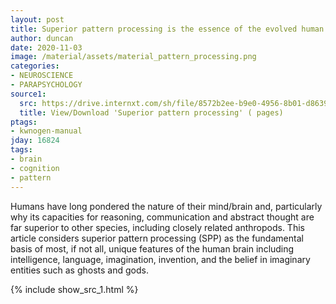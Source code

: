 ```yaml
---
layout: post
title: Superior pattern processing is the essence of the evolved human brain
author: duncan
date: 2020-11-03
image: /material/assets/material_pattern_processing.png
categories:
- NEUROSCIENCE
- PARAPSYCHOLOGY
source1:
  src: https://drive.internxt.com/sh/file/8572b2ee-b9e0-4956-8b01-d8639f2555cc/3a64dba7542af6e67a8c17dae513a19eed976127828eda4347596771397c7291
  title: View/Download 'Superior pattern processing' ( pages)
ptags:
- kwnogen-manual
jday: 16824
tags:
- brain
- cognition
- pattern
---
```


Humans have long pondered the nature of their mind/brain and, particularly why its capacities for reasoning, communication and abstract thought are far superior to other species, including closely related anthropods. This article considers superior pattern processing (SPP) as the fundamental basis of most, if not all, unique features of the human brain including intelligence, language, imagination, invention, and the belief in imaginary entities such as ghosts and gods.

<!--more-->

{% include show_src_1.html %}

